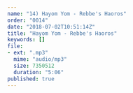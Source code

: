 ```yaml
---
name: "14) Hayom Yom - Rebbe's Haoros"
order: "0014"
date: "2018-07-02T10:51:14Z"
title: "Hayom Yom - Rebbe's Haoros"
keywords: []
file:
- ext: ".mp3"
  mime: "audio/mp3"
  size: 7350512
  duration: "5:06"
published: true
---
```


